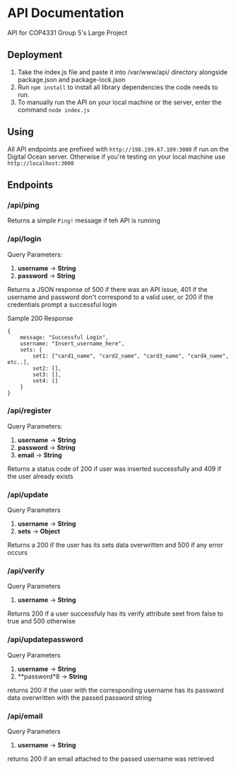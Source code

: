 # API Documentation
API for COP4331 Group 5's Large Project
## Deployment
1. Take the index.js file and paste it into /var/www/api/ directory alongside package.json and package-lock.json
2. Run `npm install` to install all library dependencies the code needs to run.
3. To manually run the API on your local machine or the server, enter the command `node index.js`

## Using
All API endpoints are prefixed with `http://198.199.67.109:3000` if run on the Digital Ocean server. Otherwise if you're testing on your local machine use `http://localhost:3000`

## Endpoints

### /api/ping
Returns a simple `Ping!` message if teh API is running

### /api/login
Query Parameters:
1. **username** -> **String**
2. **password** -> **String**

Returns a JSON response of 500 if there was an API issue, 401 if the username and password don't correspond to a valid user, or 200 if the credentials prompt a successful login

Sample 200 Response
```
{
	message: "Successful Login",
	username: "Insert_username_here",
	sets: {
		set1: ["card1_name", "card2_name", "card3_name", "card4_name", etc..],
		set2: [],
		set3: [],
		set4: []
	}
}
```

### /api/register
Query Parameters:
1. **username** -> **String**
2. **password** -> **String**
3. **email** -> **String**

Returns a status code of 200 if user was inserted successfully and 409 if the user already exists

### /api/update
Query Parameters
1. **username** -> **String**
2. **sets** -> **Object**

Returns a 200 if the user has its sets data overwritten and 500 if any error occurs

### /api/verify

Query Parameters
1. **username** -> **String**

Returns 200 if a user successfuly has its verify attribute seet from false to true and 500 otherwise

### /api/updatepassword

Query Parameters
1. **username** -> **String**
2. **password*8 -> **String**

returns 200 if the user with the corresponding username has its password data overwritten with the passed password string

### /api/email

Query Parameters
1. **username** -> **String**

returns 200 if an email attached to the passed username was retrieved
